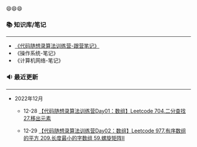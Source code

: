 😄😄😄

### 📚 知识库/笔记
---
- [《代码随想录算法训练营-跟营笔记》](https://huuyaang.github.io/Algorithm-ProgrammerCarl_Learning/#/)
- 《操作系统-笔记》
- 《计算机网络-笔记》

### 🔉 最近更新
---

- 2022年12月
  - 12-28 [【代码随想录算法训练营Day01：数组】Leetcode  704.二分查找  27.移出元素](https://huuyaang.github.io/Algorithm-ProgrammerCarl_Learning/#/array/Day01)
  
  - 12-29 [【代码随想录算法训练营Day02：数组】Leetcode  977.有序数组的平方  209.长度最小的字数组  59.螺旋矩阵Ⅱ](https://huuyaang.github.io/Algorithm-ProgrammerCarl_Learning/#/array/Day02)

